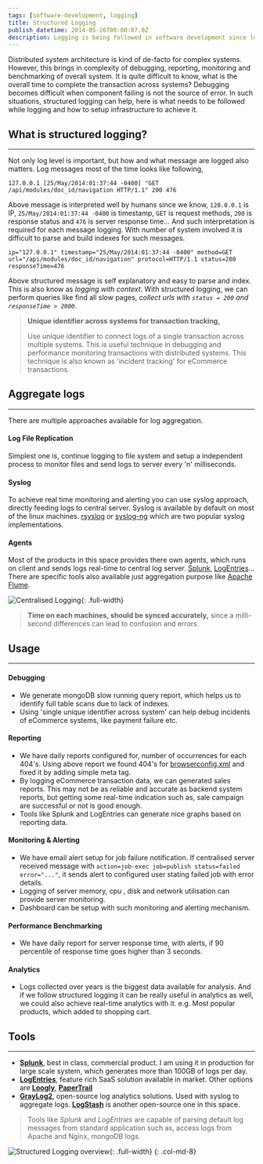 ```yaml
---
tags: [software-development, logging]
title: Structured Logging
publish_datetime: 2014-05-26T00:00:07.0Z
description: Logging is being followed in software development since long. Structured logging technique is not just limited for debugging, it can be used for reporting, monitoring and alerting, performance benchmarking and in analytics as well.
---
```


Distributed system architecture is kind of de-facto for complex systems. However, this brings in complexity of debugging, reporting, monitoring and benchmarking of overall system. It is quite difficult to know, what is the overall time to complete the transaction across systems? Debugging becomes difficult when component failing is not the source of error. In such situations, structured logging can help, here is what needs to be followed while logging and how to setup infrastructure to achieve it.
 
## What is structured logging?
*******
Not only log level is important, but how and what message are logged also matters. Log messages most of the time looks like following, 
 
~~~
127.0.0.1 [25/May/2014:01:37:44 -0400] "GET /api/modules/doc_id/navigation HTTP/1.1" 200 476  
~~~ 

Above message is interpreted well by humans since we know, `120.0.0.1` is IP,  `25/May/2014:01:37:44 -0400` is timestamp, `GET` is request methods, `200` is response status and `476` is server response time... 
And such interpretation is required for each message logging. With number of system involved it is difficult to parse and build indexes for such messages. 
  
~~~
ip="127.0.0.1" timestamp="25/May/2014:01:37:44 -0400" method=GET url="/api/modules/doc_id/navigation" protocol=HTTP/1.1 status=200 responseTime=476
~~~ 
  
Above structured message is self explanatory and easy to parse and index. This is also know as _logging with context_. With structured logging, we can perform queries like find all slow pages, _collect urls with `status = 200` and `responseTime > 2000`_.


> **Unique identifier across systems for transaction tracking,**
>
> Use unique identifier to connect logs of a single transaction across multiple systems. This is useful technique in debugging and performance monitoring transactions with distributed systems. This technique is also known as 'incident tracking' for eCommerce transactions.

## Aggregate logs
*******
There are multiple approaches available for log aggregation. 

#### Log File Replication
Simplest one is, continue logging to file system and setup a independent process to monitor files and send logs to server every 'n' milliseconds. 

#### Syslog
To achieve real time monitoring and alerting you can use syslog approach, directly feeding logs to central server. Syslog is available by default on most of the linux machines. [rsyslog](http://www.rsyslog.com/) or [syslog-ng](http://www.balabit.com/network-security/syslog-ng/opensource-logging-system/) which are two popular syslog implementations.
 
#### Agents
 Most of the products in this space provides there own agents, which runs on client and sends logs real-time to central log server. [Splunk](http://wiki.splunk.com/Community:Getting_data_into_Splunk), [LogEntries](https://logentries.com/doc/forwarders/)...  There are specific tools also available just aggregation purpose like [Apache Flume](http://flume.apache.org/).    
 
![Centralised Logging](/assets/sunitblog/posts/images/structured-logging/centralised-logging.svg){: .full-width} 

> **Time on each machines, should be synced accurately,** since a milli-second differences can lead to confusion and errors.
 
## Usage
*******

#### Debugging
- We generate mongoDB slow running query report, which helps us to identify full table scans due to lack of indexes.  
- Using 'single unique identifier across system' can help debug incidents of eCommerce systems, like payment failure etc.

#### Reporting
- We have daily reports configured for, number of occurrences for each 404's. Using above report we found 404's for [browserconfig.xml](http://msdn.microsoft.com/en-us/library/ie/dn320426(v=vs.85).aspx) and fixed it by adding simple meta tag.
- By logging eCommerce transaction data, we can generated sales reports. This may not be as reliable and accurate as backend system reports, but getting some real-time indication such as, sale campaign are successful or not is good enough.
- Tools like Splunk and LogEntries can generate nice graphs based on reporting data. 

#### Monitoring & Alerting
- We have email alert setup for job failure notification. If centralised server received message with `action=job-exec job=publish status=failed error="..."`, it sends alert to configured user stating failed job with error details.
- Logging of server memory, cpu , disk and network utilisation can provide server monitoring.
- Dashboard can be setup with such monitoring and alerting mechanism.

#### Performance Benchmarking
- We have daily report for server response time, with alerts, if 90 percentile of response time goes higher than 3 seconds.
  
#### Analytics 
- Logs collected over years is the biggest data available for analysis. And if we follow structured logging it can be really useful in analytics as well, we could also achieve real-time analytics with it. e.g. Most popular products, which added to shopping cart. 
 
## Tools
******* 
- **[Splunk](http://www.splunk.com/)**, best in class, commercial product. I am using it in production for large scale system, which generates more than 100GB of logs per day.
- **[LogEntries](https://logentries.com/)**, feature rich SaaS solution available in market. Other options are **[Loogly](https://www.loggly.com/)**, **[PaperTrail](https://papertrailapp.com/)**
- **[GrayLog2](http://graylog2.org/)**, open-source log analytics solutions. Used with syslog to aggregate logs. **[LogStash](http://logstash.net/)** is another open-source one in this space.    

> Tools like _Splunk_ and _LogEntries_ are capable of parsing default log messages from standard application such as, access logs from Apache and Nginx, mongoDB logs.  

![Structured Logging overview](/assets/sunitblog/posts/images/structured-logging/structured-logging.svg){: .full-width}
{: .col-md-8}








